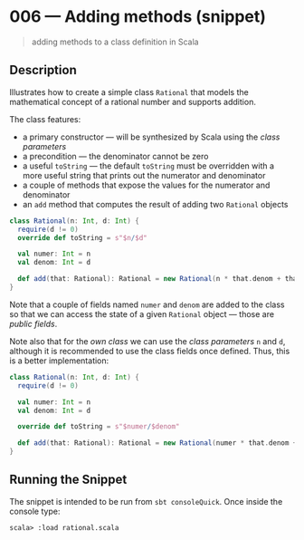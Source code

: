 # 006 &mdash; Adding methods (snippet)
> adding methods to a class definition in Scala

## Description
Illustrates how to create a simple class `Rational` that models the mathematical concept of a rational number and supports addition.

The class features:
+ a primary constructor &mdash; will be synthesized by Scala using the *class parameters*
+ a precondition &mdash; the denominator cannot be zero
+ a useful `toString` &mdash; the default `toString` must be overridden with a more useful string that prints out the numerator and denominator
+ a couple of methods that expose the values for the numerator and denominator
+ an `add` method that computes the result of adding two `Rational` objects

```scala
class Rational(n: Int, d: Int) {
  require(d != 0)
  override def toString = s"$n/$d"

  val numer: Int = n
  val denom: Int = d

  def add(that: Rational): Rational = new Rational(n * that.denom + that.numer * d, d * that.denom)
}
```

Note that a couple of fields named `numer` and `denom` are added to the class so that we can access the state of a given `Rational` object &mdash; those are *public fields*.

Note also that for the *own class* we can use the *class parameters* `n` and `d`, although it is recommended to use the class fields once defined. Thus, this is a better implementation:

```scala
class Rational(n: Int, d: Int) {
  require(d != 0)

  val numer: Int = n
  val denom: Int = d

  override def toString = s"$numer/$denom"

  def add(that: Rational): Rational = new Rational(numer * that.denom + that.numer * denom, denom * that.denom)
}
```

## Running the Snippet
The snippet is intended to be run from `sbt consoleQuick`. Once inside the console type:
```
scala> :load rational.scala
```